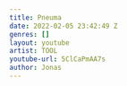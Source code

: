 ```yaml
---
title: Pneuma
date: 2022-02-05 23:42:49 Z
genres: []
layout: youtube
artist: TOOL
youtube-url: 5ClCaPmAA7s
author: Jonas
---
```


